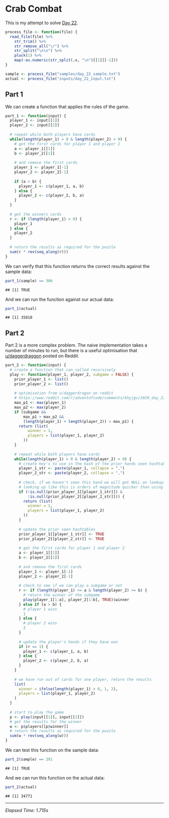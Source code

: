 # Crab Combat



This is my attempt to solve [Day 22](https://adventofcode.com/2020/day/22).


```r
process_file <- function(file) {
  read_file(file) %>%
    str_trim() %>%
    str_remove_all("\r") %>%
    str_split("\n\n") %>%
    pluck(1) %>%
    map(~as.numeric(str_split(.x, "\n")[[1]][-1]))
}

sample <- process_file("samples/day_22_sample.txt")
actual <- process_file("inputs/day_22_input.txt")
```

## Part 1

We can create a function that applies the rules of the game.


```r
part_1 <- function(input) {
  player_1 <- input[[1]]
  player_2 <- input[[2]]
  
  # repeat while both players have cards
  while(length(player_1) > 0 & length(player_2) > 0) {
    # get the first cards for player 1 and player 2
    a <- player_1[[1]]
    b <- player_2[[1]]
    
    # and remove the first cards
    player_1 <- player_1[-1]
    player_2 <- player_2[-1]
    
    if (a > b) {
      player_1 <- c(player_1, a, b)
    } else {
      player_2 <- c(player_2, b, a)
    }
  }
  
  # get the winners cards
  r <- if (length(player_1) > 0) {
    player_1
  } else {
    player_2
  }
  
  # return the results as required for the puzzle
  sum(r * rev(seq_along(r)))
}
```

We can verify that this function returns the correct results against the sample data:


```r
part_1(sample) == 306
```

```
## [1] TRUE
```

And we can run the function against our actual data:


```r
part_1(actual)
```

```
## [1] 35818
```

## Part 2

Part 2 is a more complex problem. The naive implementation takes a number of minutes to run, but there is a useful
optimisation that
[u/daggerdraggon](https://www.reddit.com/r/adventofcode/comments/khyjgv/2020_day_22_solutions/ggpcsnd/) posted on
Reddit.


```r
part_2 <- function(input) {
  # create a function that can called recursively
  play <- function(player_1, player_2, subgame = FALSE) {
    prior_player_1 <- list()
    prior_player_2 <- list()
    
    # optimisation from u/daggerdragon on reddit
    # https://www.reddit.com/r/adventofcode/comments/khyjgv/2020_day_22_solutions/ggpcsnd/
    max_p1 <- max(player_1)
    max_p2 <- max(player_2)
    if (subgame &&
        max_p1 > max_p2 &&
        (length(player_1) + length(player_2)) < max_p1) {
      return (list(
          winner = 1,
          players = list(player_1, player_2)
        ))
    }
    
    # repeat while both players have cards
    while(length(player_1) > 0 & length(player_2) > 0) {
      # create key's to use in the hash of the prior hands seen hashtables
      player_1_str <- paste(player_1, collapse = ",")
      player_2_str <- paste(player_2, collapse = ",")
      
      # check, if we haven't seen this hand we will get NULL on lookups
      # looking up like this is orders of magnitude quicker than using %in%
      if (!is.null(prior_player_1[[player_1_str]]) &
          !is.null(prior_player_2[[player_2_str]])) {
        return (list(
          winner = 1,
          players = list(player_1, player_2)
        ))
      }
      
      # update the prior seen hashtables
      prior_player_1[[player_1_str]] <- TRUE
      prior_player_2[[player_2_str]] <- TRUE
      
      # get the first cards for player 1 and player 2
      a <- player_1[[1]]
      b <- player_2[[1]]
      
      # and remove the first cards
      player_1 <- player_1[-1]
      player_2 <- player_2[-1]
      
      # check to see if we can play a subgame or not
      r <- if (length(player_1) >= a & length(player_2) >= b) {
        # return the winner of the subgame
        play(player_1[1:a], player_2[1:b], TRUE)$winner
      } else if (a > b) {
        # player 1 wins
        1
      } else {
        # player 2 wins
        2
      }
      
      # update the player's hands if they have won
      if (r == 1) {
        player_1 <- c(player_1, a, b)
      } else {
        player_2 <- c(player_2, b, a)
      }
    }
    
    # we have run out of cards for one player, return the results
    list(
      winner = ifelse(length(player_1) > 0, 1, 2),
      players = list(player_1, player_2)
    )
  }
  
  # start to play the game
  p <- play(input[[1]], input[[2]])
  # get the results for the winner
  w <- p$players[[p$winner]]
  # return the results as required for the puzzle
  sum(w * rev(seq_along(w)))
}
```

We can test this function on the sample data:


```r
part_2(sample) == 291
```

```
## [1] TRUE
```

And we can run this function on the actual data:


```r
part_2(actual)
```

```
## [1] 34771
```

---

*Elapsed Time: 1.715s*

